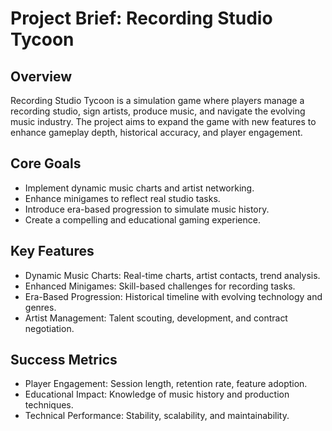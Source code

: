 # Project Brief: Recording Studio Tycoon

## Overview

Recording Studio Tycoon is a simulation game where players manage a recording studio, sign artists, produce music, and navigate the evolving music industry. The project aims to expand the game with new features to enhance gameplay depth, historical accuracy, and player engagement.

## Core Goals

- Implement dynamic music charts and artist networking.
- Enhance minigames to reflect real studio tasks.
- Introduce era-based progression to simulate music history.
- Create a compelling and educational gaming experience.

## Key Features

- Dynamic Music Charts: Real-time charts, artist contacts, trend analysis.
- Enhanced Minigames: Skill-based challenges for recording tasks.
- Era-Based Progression: Historical timeline with evolving technology and genres.
- Artist Management: Talent scouting, development, and contract negotiation.

## Success Metrics

- Player Engagement: Session length, retention rate, feature adoption.
- Educational Impact: Knowledge of music history and production techniques.
- Technical Performance: Stability, scalability, and maintainability.
